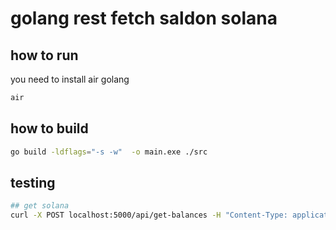 # golang rest fetch saldon solana

## how to run

you need to install air golang

```sh
air
```

## how to build

```sh
go build -ldflags="-s -w"  -o main.exe ./src
```

## testing

```sh
## get solana
curl -X POST localhost:5000/api/get-balances -H "Content-Type: application/json" -d '{"wallets":["2k5AXX4guW9XwRQ1AKCpAuUqgWDpQpwFfpVFh3hnm2Ha","2k5AXX4guW9XwRQ1AKCpAuUqgWDpQpwFfpVFh3hnm2Ha"]}'
```